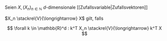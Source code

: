 Seien $X, (X_n)_{n \in \mathbb{N}}$ $d$-dimensionale [[Zufallsvariable|Zufallsvektoren]]

$X_n \stackrel{V}{\longrightarrow} X$ gilt, falls

$$
	\forall k \in \mathbb{R}^d : k^T X_n \stackrel{V}{\longrightarrow} k^T X
$$